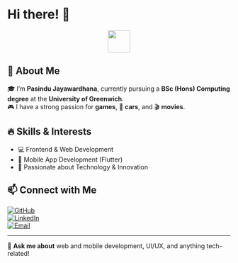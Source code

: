 # Hi there! 👋  

<p align="center">
  <img src="https://media.giphy.com/media/hvRJCLFzcasrR4ia7z/giphy.gif" width="50">
</p>

## 🚀 About Me  

🎓 I’m **Pasindu Jayawardhana**, currently pursuing a **BSc (Hons) Computing degree** at the **University of Greenwich**.  
🎮 I have a strong passion for **games**, 🚗 **cars**, and 🎬 **movies**.  

## 🔥 Skills & Interests  
- 💻 Frontend & Web Development  
- 📱 Mobile App Development (Flutter)   
- 🚀 Passionate about Technology & Innovation  

## 📫 Connect with Me  
[![GitHub](https://img.shields.io/badge/GitHub-000?style=for-the-badge&logo=github&logoColor=white)](https://github.com/Pasindu-Jayawardhana)  
[![LinkedIn](https://img.shields.io/badge/LinkedIn-0077B5?style=for-the-badge&logo=linkedin&logoColor=white)](https://www.linkedin.com/in/pasindu-jayawardhana/)  
[![Email](https://img.shields.io/badge/Email-D14836?style=for-the-badge&logo=gmail&logoColor=white)](mailto:sadhanjanajayawardhana@gmail.com)  

---

💬 **Ask me about** web and mobile development, UI/UX, and anything tech-related!  

